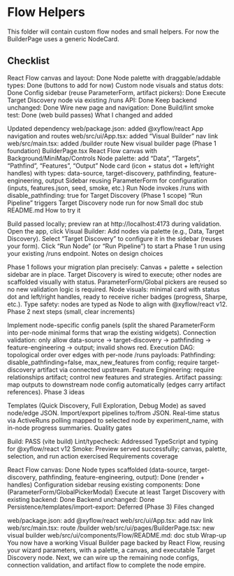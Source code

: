 # Flow Helpers

This folder will contain custom flow nodes and small helpers. For now the BuilderPage uses a generic NodeCard.
## Checklist

React Flow canvas and layout: Done
Node palette with draggable/addable types: Done (buttons to add for now)
Custom node visuals and status dots: Done
Config sidebar (reuse ParameterForm, artifact pickers): Done
Execute Target Discovery node via existing /runs API: Done
Keep backend unchanged: Done
Wire new page and navigation: Done
Build/lint smoke test: Done (web build passes)
What I changed and added

Updated dependency
web/package.json: added @xyflow/react
App navigation and routes
web/src/ui/App.tsx: added “Visual Builder” nav link
web/src/main.tsx: added /builder route
New visual builder page (Phase 1 foundation)
BuilderPage.tsx
React Flow canvas with Background/MiniMap/Controls
Node palette: add “Data”, “Targets”, “Pathfind”, “Features”, “Output”
Node card (icon + status dot + left/right handles) with types:
data-source, target-discovery, pathfinding, feature-engineering, output
Sidebar reusing ParameterForm for configuration (inputs, features.json, seed, smoke, etc.)
Run Node invokes /runs with disable_pathfinding: true for Target Discovery (Phase 1 scope)
“Run Pipeline” triggers Target Discovery node run for now
Small doc stub
README.md
How to try it

Build passed locally; preview ran at http://localhost:4173 during validation.
Open the app, click Visual Builder:
Add nodes via palette (e.g., Data, Target Discovery).
Select “Target Discovery” to configure it in the sidebar (reuses your form).
Click “Run Node” (or “Run Pipeline”) to start a Phase 1 run using your existing /runs endpoint.
Notes on design choices

Phase 1 follows your migration plan precisely:
Canvas + palette + selection sidebar are in place.
Target Discovery is wired to execute; other nodes are scaffolded visually with status.
ParameterForm/Global pickers are reused so no new validation logic is required.
Node visuals: minimal card with status dot and left/right handles, ready to receive richer badges (progress, Sharpe, etc.).
Type safety: nodes are typed as Node<NodeData> to align with @xyflow/react v12.
Phase 2 next steps (small, clear increments)

Implement node-specific config panels (split the shared ParameterForm into per-node minimal forms that wrap the existing widgets).
Connection validation: only allow data-source → target-discovery → pathfinding → feature-engineering → output; invalid shows red.
Execution DAG: topological order over edges with per-node /runs payloads:
Pathfinding: disable_pathfinding=false, max_new_features from config; require target-discovery artifact via connected upstream.
Feature Engineering: require relationships artifact; control new features and strategies.
Artifact passing: map outputs to downstream node config automatically (edges carry artifact references).
Phase 3 ideas

Templates (Quick Discovery, Full Exploration, Debug Mode) as saved node/edge JSON.
Import/export pipelines to/from JSON.
Real-time status via ActiveRuns polling mapped to selected node by experiment_name, with in-node progress summaries.
Quality gates

Build: PASS (vite build)
Lint/typecheck: Addressed TypeScript and typing for @xyflow/react v12
Smoke: Preview served successfully; canvas, palette, selection, and run action exercised
Requirements coverage

React Flow canvas: Done
Node types scaffolded (data-source, target-discovery, pathfinding, feature-engineering, output): Done (render + handles)
Configuration sidebar reusing existing components: Done (ParameterForm/GlobalPickerModal)
Execute at least Target Discovery with existing backend: Done
Backend unchanged: Done
Persistence/templates/import-export: Deferred (Phase 3)
Files changed

web/package.json: add @xyflow/react
web/src/ui/App.tsx: add nav link
web/src/main.tsx: route /builder
web/src/ui/pages/BuilderPage.tsx: new visual builder
web/src/ui/components/Flow/README.md: doc stub
Wrap-up You now have a working Visual Builder page backed by React Flow, reusing your wizard parameters, with a palette, a canvas, and executable Target Discovery node. Next, we can wire up the remaining node configs, connection validation, and artifact flow to complete the node empire.